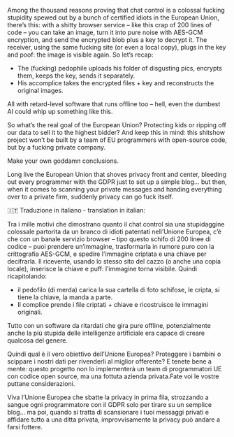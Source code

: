 Among the thousand reasons proving that chat control is a colossal fucking stupidity spewed out by a bunch of certified idiots in the European Union, there’s this: with a shitty browser service – like this crap of 200 lines of code – you can take an image, turn it into pure noise with AES-GCM encryption, and send the encrypted blob plus a key to decrypt it. The receiver, using the same fucking site (or even a local copy), plugs in the key and poof: the image is visible again.
So let’s recap:
- The (fucking) pedophile uploads his folder of disgusting pics, encrypts them, keeps the key, sends it separately.
- His accomplice takes the encrypted files + key and reconstructs the original images.

All with retard-level software that runs offline too – hell, even the dumbest AI could whip up something like this.

So what’s the real goal of the European Union? Protecting kids or ripping off our data to sell it to the highest bidder? 
And keep this in mind: this shitshow project won’t be built by a team of EU programmers with open-source code, but by a fucking private company.

Make your own goddamn conclusions.

Long live the European Union that shoves privacy front and center, bleeding out every programmer with the GDPR just to set up a simple  blog... but then, when it comes to scanning your private messages and handing everything over to a private firm, suddenly privacy can go fuck itself.

🇮🇹 Traduzione in italiano - translation in italian:

Tra i mille motivi che dimostrano quanto il chat control sia una stupidaggine colossale partorita da un branco di idioti patentati nell’Unione Europea, c’è che con un banale servizio browser – tipo questo schifo di 200 linee di codice – puoi prendere un’immagine, trasformarla in rumore puro con la crittografia AES-GCM, e spedire l'immagine criptata e una chiave per decifrarla. Il ricevente, usando lo stesso sito del cazzo (o anche una copia locale), inserisce la chiave e puff: l’immagine torna visibile. Quindi ricapitolando:
- il pedofilo (di merda) carica la sua cartella di foto schifose, le cripta, si tiene la chiave, la manda a parte.
- Il complice prende i file criptati + chiave e ricostruisce le immagini originali.

Tutto con un software da ritardati che gira pure offline, potenzialmente anche la più stupida delle intelligenze artificiale era capace di creare qualcosa del genere.

Quindi qual è il vero obiettivo dell’Unione Europea?
Proteggere i bambini o scippare i nostri dati per rivenderli al miglior offerente? E tenete bene a mente: questo progetto non lo implementerà un team di programmatori UE con codice open source, ma una fottuta azienda privata.Fate voi le vostre puttane considerazioni.

Viva l’Unione Europea che sbatte la privacy in prima fila, strozzando a sangue ogni programmatore con il GDPR solo per tirare su un semplice blog... ma poi, quando si tratta di scansionare i tuoi messaggi privati e affidare tutto a una ditta privata, improvvisamente la privacy può andare a farsi fottere.

